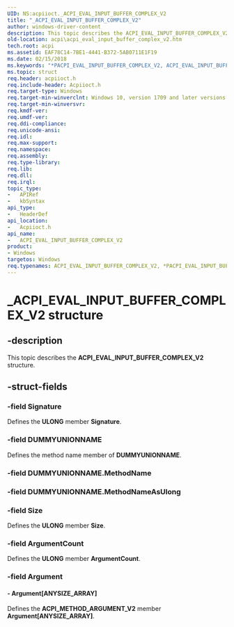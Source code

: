 ```yaml
---
UID: NS:acpiioct._ACPI_EVAL_INPUT_BUFFER_COMPLEX_V2
title: "_ACPI_EVAL_INPUT_BUFFER_COMPLEX_V2"
author: windows-driver-content
description: This topic describes the ACPI_EVAL_INPUT_BUFFER_COMPLEX_V2 structure.
old-location: acpi\acpi_eval_input_buffer_complex_v2.htm
tech.root: acpi
ms.assetid: EAF78C14-7BE1-4441-B372-5AB0711E1F19
ms.date: 02/15/2018
ms.keywords: "*PACPI_EVAL_INPUT_BUFFER_COMPLEX_V2, ACPI_EVAL_INPUT_BUFFER_COMPLEX_V2, ACPI_EVAL_INPUT_BUFFER_COMPLEX_V2 structure [ACPI Devices], PACPI_EVAL_INPUT_BUFFER_COMPLEX_V2, PACPI_EVAL_INPUT_BUFFER_COMPLEX_V2 structure pointer [ACPI Devices], _ACPI_EVAL_INPUT_BUFFER_COMPLEX_V2, acpi.acpi_eval_input_buffer_complex_v2, acpiioct/ACPI_EVAL_INPUT_BUFFER_COMPLEX_V2, acpiioct/PACPI_EVAL_INPUT_BUFFER_COMPLEX_V2"
ms.topic: struct
req.header: acpiioct.h
req.include-header: Acpiioct.h
req.target-type: Windows
req.target-min-winverclnt: Windows 10, version 1709 and later versions.
req.target-min-winversvr: 
req.kmdf-ver: 
req.umdf-ver: 
req.ddi-compliance: 
req.unicode-ansi: 
req.idl: 
req.max-support: 
req.namespace: 
req.assembly: 
req.type-library: 
req.lib: 
req.dll: 
req.irql: 
topic_type:
-	APIRef
-	kbSyntax
api_type:
-	HeaderDef
api_location:
-	Acpiioct.h
api_name:
-	ACPI_EVAL_INPUT_BUFFER_COMPLEX_V2
product:
- Windows
targetos: Windows
req.typenames: ACPI_EVAL_INPUT_BUFFER_COMPLEX_V2, *PACPI_EVAL_INPUT_BUFFER_COMPLEX_V2
---
```


# _ACPI_EVAL_INPUT_BUFFER_COMPLEX_V2 structure


## -description


This topic describes the <b>ACPI_EVAL_INPUT_BUFFER_COMPLEX_V2</b> structure.


## -struct-fields




### -field Signature

Defines the <b>ULONG</b> member <b>Signature</b>.


### -field DUMMYUNIONNAME

Defines the method name member of <b>DUMMYUNIONNAME</b>.


### -field DUMMYUNIONNAME.MethodName

 


### -field DUMMYUNIONNAME.MethodNameAsUlong

 


### -field Size

Defines the <b>ULONG</b> member <b>Size</b>.


### -field ArgumentCount

Defines the <b>ULONG</b> member <b>ArgumentCount</b>.


### -field Argument

 




#### - Argument[ANYSIZE_ARRAY]

Defines the <b>ACPI_METHOD_ARGUMENT_V2</b> member <b>Argument[ANYSIZE_ARRAY]</b>.

